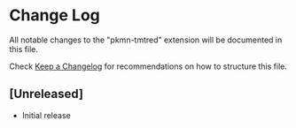 # Change Log

All notable changes to the "pkmn-tmtred" extension will be documented in this file.

Check [Keep a Changelog](http://keepachangelog.com/) for recommendations on how to structure this file.

## [Unreleased]

- Initial release